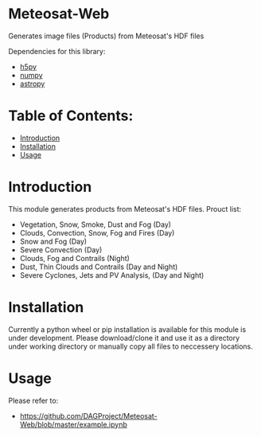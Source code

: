 # Meteosat-Web
Generates image files (Products) from Meteosat's HDF files

Dependencies for this library:
* [h5py](https://www.h5py.org/)
* [numpy](http://numpy.org)
* [astropy](https://www.astropy.org/)

# Table of Contents:
* [Introduction](#introduction)
* [Installation](#installation)
* [Usage](#usage)

# Introduction <a class="anchor" id="introduction"></a>
This module generates products from Meteosat's HDF files.
Prouct list:
* Vegetation, Snow, Smoke, Dust and Fog (Day)
* Clouds, Convection, Snow, Fog and Fires (Day)
* Snow and Fog (Day)
* Severe Convection (Day)
* Clouds, Fog and Contrails (Night)
* Dust, Thin Clouds and Contrails (Day and Night)
* Severe Cyclones, Jets and PV Analysis, (Day and Night)

# Installation <a class="anchor" id="installation"></a>
Currently a python wheel or pip installation is available for this module is under development. Please download/clone it and use it as a directory under working directory or manually copy all files to neccessery locations.

# Usage <a class="anchor" id="usage"></a>
Please refer to:
* https://github.com/DAGProject/Meteosat-Web/blob/master/example.ipynb
